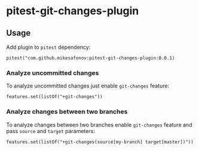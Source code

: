 # pitest-git-changes-plugin

## Usage

Add plugin to `pitest` dependency:

```
pitest("com.github.mikesafonov:pitest-git-changes-plugin:0.0.1)
```

### Analyze uncommitted changes

To analyze uncommitted changes just enable `git-changes` feature:

```
features.set(listOf("+git-changes"))
```

### Analyze changes between two branches

To analyze changes between two branches enable `git-changes` feature and pass `source` and `target` parameters:

```
features.set(listOf("+git-changes(source[my-branch] target[master])"))
```